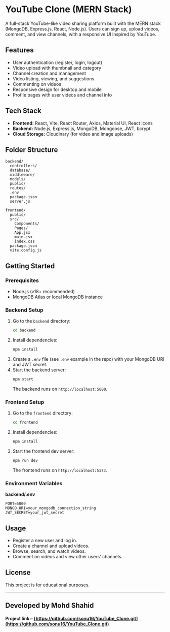 # YouTube Clone (MERN Stack)

A full-stack YouTube-like video sharing platform built with the MERN stack (MongoDB, Express.js, React, Node.js). Users can sign up, upload videos, comment, and view channels, with a responsive UI inspired by YouTube.

## Features

- User authentication (register, login, logout)
- Video upload with thumbnail and category
- Channel creation and management
- Video listing, viewing, and suggestions
- Commenting on videos
- Responsive design for desktop and mobile
- Profile pages with user videos and channel info

## Tech Stack

- **Frontend:** React, Vite, React Router, Axios, Material UI, React Icons
- **Backend:** Node.js, Express.js, MongoDB, Mongoose, JWT, bcrypt
- **Cloud Storage:** Cloudinary (for video and image uploads)

## Folder Structure

```
backend/
  controllers/
  database/
  middleware/
  models/
  public/
  routes/
  .env
  package.json
  server.js

frontend/
  public/
  src/
    Components/
    Pages/
    App.jsx
    main.jsx
    index.css
  package.json
  vite.config.js
```

## Getting Started

### Prerequisites

- Node.js (v18+ recommended)
- MongoDB Atlas or local MongoDB instance

### Backend Setup

1. Go to the `backend` directory:
   ```sh
   cd backend
   ```
2. Install dependencies:
   ```sh
   npm install
   ```
3. Create a `.env` file (see `.env` example in the repo) with your MongoDB URI and JWT secret.
4. Start the backend server:
   ```sh
   npm start
   ```
   The backend runs on `http://localhost:5000`.

### Frontend Setup

1. Go to the `frontend` directory:
   ```sh
   cd frontend
   ```
2. Install dependencies:
   ```sh
   npm install
   ```
3. Start the frontend dev server:
   ```sh
   npm run dev
   ```
   The frontend runs on `http://localhost:5173`.

### Environment Variables

**backend/.env**
```
PORT=5000
MONGO_URI=your_mongodb_connection_string
JWT_SECRET=your_jwt_secret
```

## Usage

- Register a new user and log in.
- Create a channel and upload videos.
- Browse, search, and watch videos.
- Comment on videos and view other users' channels.

## License

This project is for educational purposes.

---

## Developed by Mohd Shahid

#### Project link:- [https://github.com/sonu16/YouTube_Clone.git](https://github.com/sonu16/YouTube_Clone.git)

